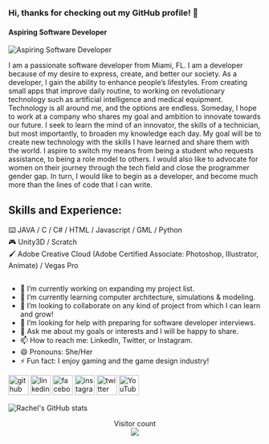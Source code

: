### Hi, thanks for checking out my GitHub profile! 👋

#### Aspiring Software Developer
![Aspiring Software Developer](https://cdn.cp.adobe.io/content/2/dcx/f14eea89-4fe9-43a7-946b-82260c5d25c9/rendition/preview.jpg/version/1/format/jpg/dimension/width/size/1200)

I am a passionate software developer from Miami, FL. I am a developer because of my desire to express, create, and better our society. As a developer, I gain the ability to enhance people’s lifestyles. From creating small apps that improve daily routine, to working on revolutionary technology such as artificial intelligence and medical equipment. Technology is all around me, and the options are endless. Someday, I hope to work at a company who shares my goal and ambition to innovate towards our future. I seek to learn the mind of an innovator, the skills of a technician, but most importantly, to broaden my knowledge each day. My goal will be to create new technology with the skills I have learned and share them with the world. I aspire to switch my means from being a student who requests assistance, to being a role model to others. I would also like to advocate for women on their journey through the tech field and close the programmer gender gap. In turn, I would like to begin as a developer, and become much more than the lines of code that I can write.

## Skills and Experience:
⌨️ JAVA / C / C# / HTML / Javascript / GML / Python  
🎮 Unity3D / Scratch  
🖌️ Adobe Creative Cloud (Adobe Certified Associate: Photoshop, Illustrator, Animate) / Vegas Pro

##
- 🔭 I’m currently working on expanding my project list. 
- 🌱 I’m currently learning computer architecture, simulations & modeling. 
- 👯 I’m looking to collaborate on any kind of project from which I can learn and grow! 
- 🤔 I’m looking for help with preparing for software developer interviews. 
- 💬 Ask me about my goals or interests and I will be happy to share. 
- 📫 How to reach me: LinkedIn, Twitter, or Instagram. 
- 😄 Pronouns: She/Her 
- ⚡ Fun fact: I enjoy gaming and the game design industry! 


[<img src='https://cdn.jsdelivr.net/npm/simple-icons@3.0.1/icons/github.svg' alt='github' height='40'>](https://github.com/https://github.com/rachelquijano)  [<img src='https://cdn.jsdelivr.net/npm/simple-icons@3.0.1/icons/linkedin.svg' alt='linkedin' height='40'>](https://www.linkedin.com/in/https://www.linkedin.com/in/rachel-quijano-a99a62190//)  [<img src='https://cdn.jsdelivr.net/npm/simple-icons@3.0.1/icons/facebook.svg' alt='facebook' height='40'>](https://www.facebook.com/https://www.facebook.com/rachelquijanovizoso/)  [<img src='https://cdn.jsdelivr.net/npm/simple-icons@3.0.1/icons/instagram.svg' alt='instagram' height='40'>](https://www.instagram.com/https://www.instagram.com/quijano_rachel//)  [<img src='https://cdn.jsdelivr.net/npm/simple-icons@3.0.1/icons/twitter.svg' alt='twitter' height='40'>](https://twitter.com/https://twitter.com/RachelQuijanoV)  [<img src='https://cdn.jsdelivr.net/npm/simple-icons@3.0.1/icons/youtube.svg' alt='YouTube' height='40'>](https://www.youtube.com/channel/https://www.youtube.com/channel/UC03VJe2LCSbT4QHz787GaWw)  

![Rachel's GitHub stats](https://github-readme-stats.vercel.app/api?username=rachelquijano&show_icons=true&theme=tokyonight)


<p align="center"> 
  Visitor count<br>
  <img src="https://profile-counter.glitch.me/rachelquijano/count.svg" />
</p>
